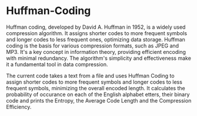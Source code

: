 # Huffman-Coding


Huffman coding, developed by David A. Huffman in 1952, is a widely used compression algorithm. It assigns shorter codes to more frequent symbols and longer codes to less frequent ones, optimizing data storage. Huffman coding is the basis for various compression formats, such as JPEG and MP3. It's a key concept in information theory, providing efficient encoding with minimal redundancy. The algorithm's simplicity and effectiveness make it a fundamental tool in data compression.

The current code takes a text from a file and uses Huffman Coding to assign shorter codes
to more frequent symbols and longer codes to less frequent symbols, minimizing the overall
encoded length. It calculates the probability of occurance on each of the English alphabet
etters, their binary code and prints the Entropy, the Average Code Length and the Compression
Efficiency.
